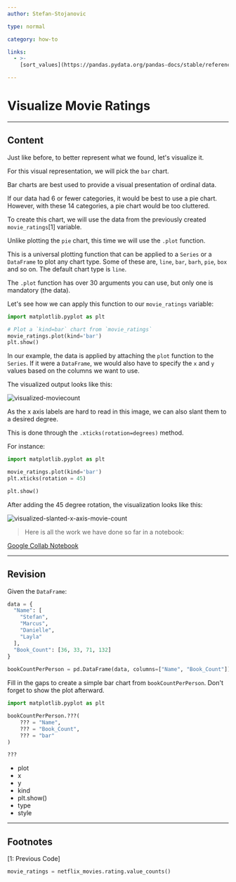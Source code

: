 ```yaml
---
author: Stefan-Stojanovic

type: normal

category: how-to

links:
  - >-
    [sort_values](https://pandas.pydata.org/pandas-docs/stable/reference/api/pandas.DataFrame.sort_values.html){documentation}

---
```


# Visualize Movie Ratings

---

## Content

Just like before, to better represent what we found, let's visualize it.

For this visual representation, we will pick the `bar` chart.

Bar charts are best used to provide a visual presentation of ordinal data.

If our data had 6 or fewer categories, it would be best to use a pie chart. However, with these 14 categories, a pie chart would be too cluttered.

To create this chart, we will use the data from the previously created `movie_ratings`[1] variable.

Unlike plotting the `pie` chart, this time we will use the `.plot` function.

This is a universal plotting function that can be applied to a `Series` or a `DataFrame` to plot any chart type. Some of these are, `line`, `bar`, `barh`, `pie`, `box` and so on. The default chart type is `line`. 

The `.plot` function has over 30 arguments you can use, but only one is mandatory (the data).

Let's see how we can apply this function to our `movie_ratings` variable:

```py
import matplotlib.pyplot as plt

# Plot a `kind=bar` chart from `movie_ratings`
movie_ratings.plot(kind='bar')
plt.show()
```

In our example, the data is applied by attaching the `plot` function to the `Series`. If it were a `DataFrame`, we would also have to specify the `x` and `y` values based on the columns we want to use. 

The visualized output looks like this:

![visualized-moviecount](https://img.enkipro.com/7cb7123b75813d6b9f8f4a23b9d3eb79.png)

As the x axis labels are hard to read in this image, we can also slant them to a desired degree.

This is done through the `.xticks(rotation=degrees)` method.

For instance:
```python
import matplotlib.pyplot as plt

movie_ratings.plot(kind='bar')
plt.xticks(rotation = 45)

plt.show()
```

After adding the 45 degree rotation, the visualization looks like this:

![visualized-slanted-x-axis-movie-count](https://img.enkipro.com/dff8a6358155ebb5b50737620cf2a86b.png)

> Here is all the work we have done so far in a notebook:

[Google Collab Notebook](https://colab.research.google.com/drive/1vn3b-SaZX4Jky7vEduRYUpd5Wvx7YbDQ?authuser=1)

---

## Revision

Given the `DataFrame`:

```python
data = {
  "Name": [
    "Stefan",
    "Marcus",
    "Danielle",
    "Layla"
  ],
  "Book_Count": [36, 33, 71, 132]
}
 
bookCountPerPerson = pd.DataFrame(data, columns=["Name", "Book_Count"])
```


Fill in the gaps to create a simple bar chart from `bookCountPerPerson`. Don't forget to show the plot afterward.

```python
import matplotlib.pyplot as plt

bookCountPerPerson.???(
    ??? = "Name",
    ??? = "Book_Count",
    ??? = "bar"
)

???
```

- plot
- x
- y
- kind
- plt.show()
- type
- style

---

## Footnotes

[1: Previous Code]

```python
movie_ratings = netflix_movies.rating.value_counts()
```